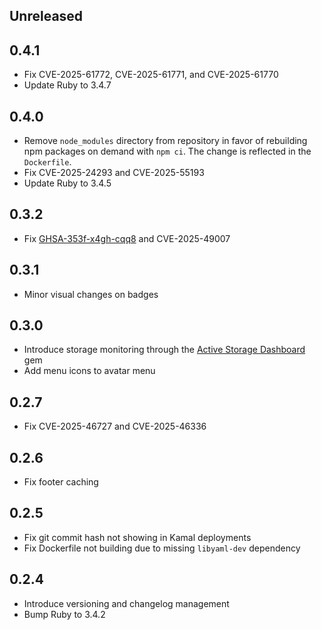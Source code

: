 ## Unreleased

## 0.4.1

* Fix CVE-2025-61772, CVE-2025-61771, and CVE-2025-61770
* Update Ruby to 3.4.7

## 0.4.0

* Remove `node_modules` directory from repository in favor of rebuilding npm packages on demand with `npm ci`. The change is reflected in the `Dockerfile`.
* Fix CVE-2025-24293 and CVE-2025-55193
* Update Ruby to 3.4.5

## 0.3.2

* Fix [GHSA-353f-x4gh-cqq8](https://github.com/advisories/GHSA-353f-x4gh-cqq8) and CVE-2025-49007

## 0.3.1

* Minor visual changes on badges

## 0.3.0

* Introduce storage monitoring through the [Active Storage Dashboard](https://github.com/giovapanasiti/active_storage_dashboard) gem
* Add menu icons to avatar menu

## 0.2.7

* Fix CVE-2025-46727 and CVE-2025-46336

## 0.2.6

* Fix footer caching

## 0.2.5

* Fix git commit hash not showing in Kamal deployments
* Fix Dockerfile not building due to missing `libyaml-dev` dependency

## 0.2.4

* Introduce versioning and changelog management
* Bump Ruby to 3.4.2

